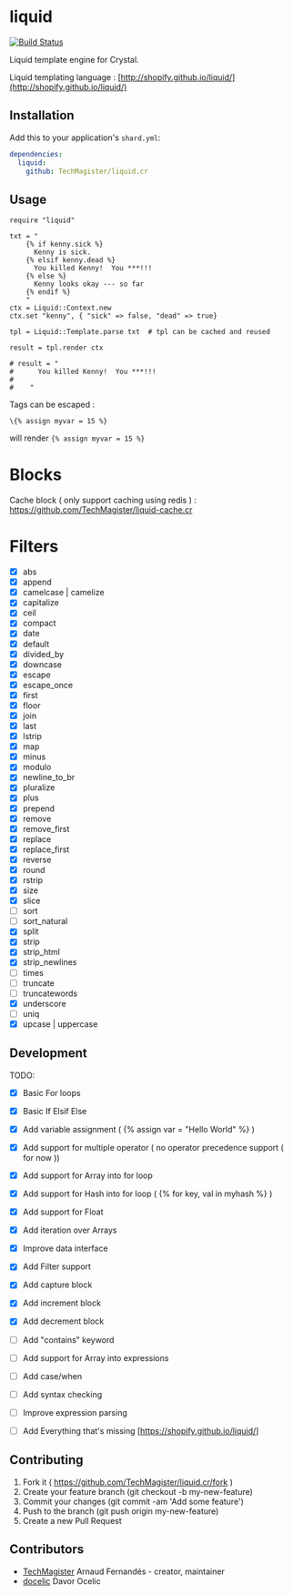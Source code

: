 # liquid
[![Build Status](https://travis-ci.org/TechMagister/liquid.cr.svg?branch=master)](https://travis-ci.org/TechMagister/liquid.cr)

Liquid template engine for Crystal.

Liquid templating language : [http://shopify.github.io/liquid/](http://shopify.github.io/liquid/)

## Installation

Add this to your application's `shard.yml`:

```yaml
dependencies:
  liquid:
    github: TechMagister/liquid.cr
```

## Usage

```crystal
require "liquid"

txt = "
    {% if kenny.sick %}
      Kenny is sick.
    {% elsif kenny.dead %}
      You killed Kenny!  You ***!!!
    {% else %}
      Kenny looks okay --- so far
    {% endif %}
    "
ctx = Liquid::Context.new
ctx.set "kenny", { "sick" => false, "dead" => true}

tpl = Liquid::Template.parse txt  # tpl can be cached and reused

result = tpl.render ctx

# result = "
#      You killed Kenny!  You ***!!!
#
#    "

```

Tags can be escaped :
``` liquid
\{% assign myvar = 15 %}
```
will render `{% assign myvar = 15 %}`

# Blocks
Cache block ( only support caching using redis ) : https://github.com/TechMagister/liquid-cache.cr

# Filters
- [x] abs
- [x] append
- [x] camelcase | camelize
- [x] capitalize
- [x] ceil
- [x] compact
- [x] date
- [x] default
- [x] divided_by
- [x] downcase
- [x] escape
- [x] escape_once
- [x] first
- [x] floor
- [x] join
- [x] last
- [x] lstrip
- [x] map
- [x] minus
- [x] modulo
- [x] newline_to_br
- [x] pluralize
- [x] plus
- [x] prepend
- [x] remove
- [x] remove_first
- [x] replace
- [x] replace_first
- [x] reverse
- [x] round
- [x] rstrip
- [x] size
- [x] slice
- [ ] sort
- [ ] sort_natural
- [x] split
- [x] strip
- [x] strip_html
- [x] strip_newlines
- [ ] times
- [ ] truncate
- [ ] truncatewords
- [x] underscore
- [ ] uniq
- [x] upcase | uppercase

## Development

TODO:
- [x] Basic For loops
- [x] Basic If Elsif Else
- [x] Add variable assignment ( {% assign var = "Hello World" %} )
- [x] Add support for multiple operator ( no operator precedence support ( for now ))
- [x] Add support for Array into for loop
- [x] Add support for Hash into for loop ( {% for key, val in myhash %} )
- [x] Add support for Float
- [x] Add iteration over Arrays
- [x] Improve data interface
- [x] Add Filter support
- [x] Add capture block
- [x] Add increment block
- [x] Add decrement block
- [ ] Add "contains" keyword
- [ ] Add support for Array into expressions
- [ ] Add case/when
- [ ] Add syntax checking
- [ ] Improve expression parsing
- [ ] Add Everything that's missing [https://shopify.github.io/liquid/]


## Contributing

1. Fork it ( https://github.com/TechMagister/liquid.cr/fork )
2. Create your feature branch (git checkout -b my-new-feature)
3. Commit your changes (git commit -am 'Add some feature')
4. Push to the branch (git push origin my-new-feature)
5. Create a new Pull Request

## Contributors

- [TechMagister](https://github.com/TechMagister) Arnaud Fernandés - creator, maintainer
- [docelic](https://github.com/docelic) Davor Ocelic

